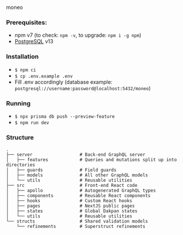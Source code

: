moneo

### Prerequisites: 
- npm v7 (to check: `npm -v`, to upgrade: `npm i -g npm`)
- [PostgreSQL](https://www.postgresql.org/) v13

### Installation
- `$ npm ci`
- `$ cp .env.example .env`
- Fill .env accordingly (database example: `postgresql://username:password@localhost:5432/moneo`)

### Running
- `$ npx prisma db push --preview-feature`
- `$ npm run dev`

### Structure
```
.
├── server                  # Back-end GraphQL server
│   ├── features            # Queries and mutations split up into directories
│   ├── guards              # Field guards
│   ├── models              # All other GraphQL models
│   └── utils               # Reusable utilities
├── src                     # Front-end React code
│   ├── apollo              # Autogenerated GraphQL types
│   ├── components          # Reusable React components
│   ├── hooks               # Custom React hooks
│   ├── pages               # NextJS public pages
│   ├── states              # Global Dakpan states
│   └── utils               # Reusable utilities
└── structs                 # Shared validation models
    └── refinements         # Superstruct refinements
```
